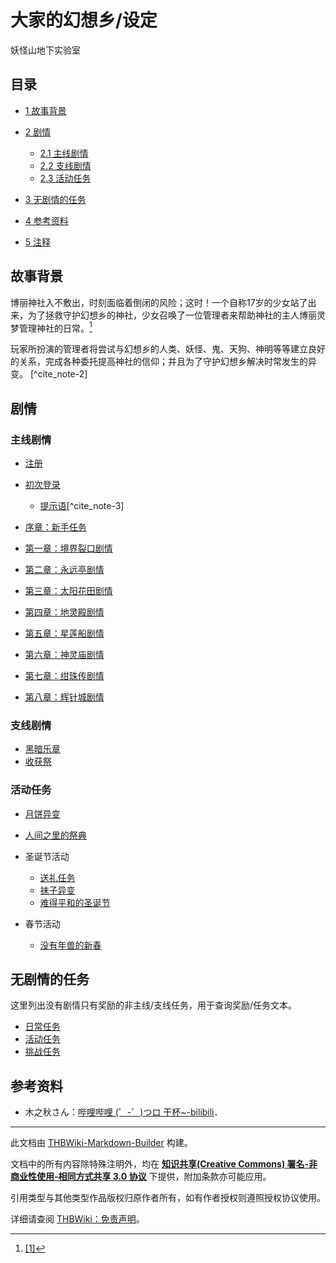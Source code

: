 # 大家的幻想乡/设定

<!-- source html: G:\repos\THBWiki-Markdown-Builder\THBWikiMarkdown\Temp\main\b\b5\ns0%3A%E5%A4%A7%E5%AE%B6%E7%9A%84%E5%B9%BB%E6%83%B3%E4%B9%A1%2F%E8%AE%BE%E5%AE%9A.html -->

妖怪山地下实验室

## 目录

- [1 故事背景](#故事背景)
- [2 剧情](#剧情)

  - [2.1 主线剧情](#主线剧情)
  - [2.2 支线剧情](#支线剧情)
  - [2.3 活动任务](#活动任务)



- [3 无剧情的任务](#无剧情的任务)
- [4 参考资料](#参考资料)
- [5 注释](#注释)




## 故事背景
  
博丽神社入不敷出，时刻面临着倒闭的风险；这时！一个自称17岁的少女站了出来，为了拯救守护幻想乡的神社，少女召唤了一位管理者来帮助神社的主人博丽灵梦管理神社的日常。[^cite_note-1]
  
玩家所扮演的管理者将尝试与幻想乡的人类、妖怪、鬼、天狗、神明等等建立良好的关系，完成各种委托提高神社的信仰；并且为了守护幻想乡解决时常发生的异变。
[^cite_note-2]
  

## 剧情
### 主线剧情
- [注册](./大家的幻想乡-设定-注册.md)
- [初次登录](./大家的幻想乡-设定-初次登录.md)
  - [提示语](./大家的幻想乡-设定-提示语.md)[^cite_note-3]

- [序章：新手任务](./大家的幻想乡-设定-新手任务.md)
- [第一章：境界裂口剧情](./大家的幻想乡-设定-野兽伤人.md)
- [第二章：永远亭剧情](./大家的幻想乡-设定-红月异变.md)
- [第三章：太阳花田剧情](./大家的幻想乡-设定-幽灵异变.md)
- [第四章：地灵殿剧情](./大家的幻想乡-设定-神秘的球体.md)
- [第五章：星莲船剧情](./大家的幻想乡-设定-藏宝图.md)
- [第六章：神灵庙剧情](./大家的幻想乡-设定-追溯过去.md)
- [第七章：绀珠传剧情](./大家的幻想乡-设定-寻找UMA.md)
- [第八章：辉针城剧情](./大家的幻想乡-设定-实验爆弹.md)

### 支线剧情
- [黑暗乐章](./大家的幻想乡-设定-黑暗乐章.md)
- [收获祭](./大家的幻想乡-设定-收获祭.md)

### 活动任务
- [月饼异变](./大家的幻想乡-设定-月饼异变.md)
- [人间之里的祭典](./大家的幻想乡-设定-人间之里的祭典.md)
- 圣诞节活动
  - [送礼任务](./大家的幻想乡-设定-送礼任务.md)
  - [袜子异变](./大家的幻想乡-设定-袜子异变.md)
  - [难得平和的圣诞节](./大家的幻想乡-设定-难得平和的圣诞节.md)

- 春节活动
  - [没有年兽的新春](./大家的幻想乡-设定-没有年兽的新春.md)


## 无剧情的任务
  
这里列出没有剧情只有奖励的非主线/支线任务，用于查询奖励/任务文本。
  

- [日常任务](./大家的幻想乡-设定-日常任务.md)
- [活动任务](./大家的幻想乡-设定-活动任务.md)
- [挑战任务](./大家的幻想乡-设定-挑战任务.md)

## 参考资料
- 木之秋さん：[哔哩哔哩 (゜-゜)つロ 干杯~-bilibili](https://space.bilibili.com/7906070/channel/detail?cid=29428)．


[^cite_note-1]: [[1]](https://weibo.com/5354589928/BuggA16PH)





---

此文档由 [THBWiki-Markdown-Builder](https://github.com/Delsin-Yu/THBWiki-Markdown-Builder) 构建。

文档中的所有内容除特殊注明外，均在 [**知识共享(Creative Commons) 署名-非商业性使用-相同方式共享 3.0 协议**](https://creativecommons.org/licenses/by-sa/3.0/deed.zh-hans) 下提供，附加条款亦可能应用。

引用类型与其他类型作品版权归原作者所有，如有作者授权则遵照授权协议使用。

详细请查阅 [THBWiki：免责声明](https://thbwiki.cc/THBWiki:%E5%85%8D%E8%B4%A3%E5%A3%B0%E6%98%8E)。


